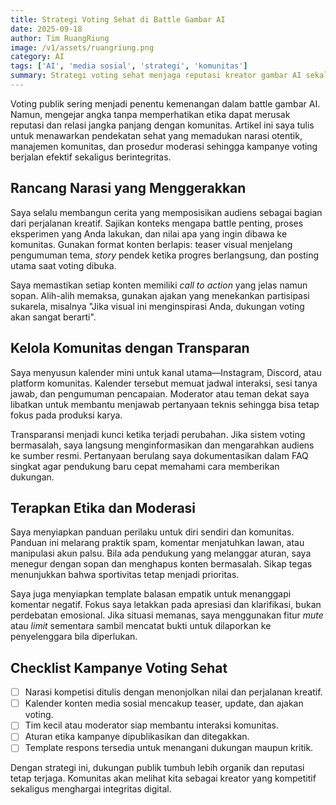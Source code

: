 ```yaml
---
title: Strategi Voting Sehat di Battle Gambar AI
date: 2025-09-18
author: Tim RuangRiung
image: /v1/assets/ruangriung.png
category: AI
tags: ['AI', 'media sosial', 'strategi', 'komunitas']
summary: Strategi voting sehat menjaga reputasi kreator gambar AI sekaligus memaksimalkan dukungan komunitas secara etis selama kompetisi.
---
```


Voting publik sering menjadi penentu kemenangan dalam battle gambar AI. Namun, mengejar angka tanpa memperhatikan etika dapat merusak reputasi dan relasi jangka panjang dengan komunitas. Artikel ini saya tulis untuk menawarkan pendekatan sehat yang memadukan narasi otentik, manajemen komunitas, dan prosedur moderasi sehingga kampanye voting berjalan efektif sekaligus berintegritas.

## Rancang Narasi yang Menggerakkan

Saya selalu membangun cerita yang memposisikan audiens sebagai bagian dari perjalanan kreatif. Sajikan konteks mengapa battle penting, proses eksperimen yang Anda lakukan, dan nilai apa yang ingin dibawa ke komunitas. Gunakan format konten berlapis: teaser visual menjelang pengumuman tema, *story* pendek ketika progres berlangsung, dan posting utama saat voting dibuka.

Saya memastikan setiap konten memiliki *call to action* yang jelas namun sopan. Alih-alih memaksa, gunakan ajakan yang menekankan partisipasi sukarela, misalnya "Jika visual ini menginspirasi Anda, dukungan voting akan sangat berarti".

## Kelola Komunitas dengan Transparan

Saya menyusun kalender mini untuk kanal utama—Instagram, Discord, atau platform komunitas. Kalender tersebut memuat jadwal interaksi, sesi tanya jawab, dan pengumuman pencapaian. Moderator atau teman dekat saya libatkan untuk membantu menjawab pertanyaan teknis sehingga bisa tetap fokus pada produksi karya.

Transparansi menjadi kunci ketika terjadi perubahan. Jika sistem voting bermasalah, saya langsung menginformasikan dan mengarahkan audiens ke sumber resmi. Pertanyaan berulang saya dokumentasikan dalam FAQ singkat agar pendukung baru cepat memahami cara memberikan dukungan.

## Terapkan Etika dan Moderasi

Saya menyiapkan panduan perilaku untuk diri sendiri dan komunitas. Panduan ini melarang praktik spam, komentar menjatuhkan lawan, atau manipulasi akun palsu. Bila ada pendukung yang melanggar aturan, saya menegur dengan sopan dan menghapus konten bermasalah. Sikap tegas menunjukkan bahwa sportivitas tetap menjadi prioritas.

Saya juga menyiapkan template balasan empatik untuk menanggapi komentar negatif. Fokus saya letakkan pada apresiasi dan klarifikasi, bukan perdebatan emosional. Jika situasi memanas, saya menggunakan fitur *mute* atau *limit* sementara sambil mencatat bukti untuk dilaporkan ke penyelenggara bila diperlukan.

## Checklist Kampanye Voting Sehat

- [ ] Narasi kompetisi ditulis dengan menonjolkan nilai dan perjalanan kreatif.
- [ ] Kalender konten media sosial mencakup teaser, update, dan ajakan voting.
- [ ] Tim kecil atau moderator siap membantu interaksi komunitas.
- [ ] Aturan etika kampanye dipublikasikan dan ditegakkan.
- [ ] Template respons tersedia untuk menangani dukungan maupun kritik.

Dengan strategi ini, dukungan publik tumbuh lebih organik dan reputasi tetap terjaga. Komunitas akan melihat kita sebagai kreator yang kompetitif sekaligus menghargai integritas digital.
